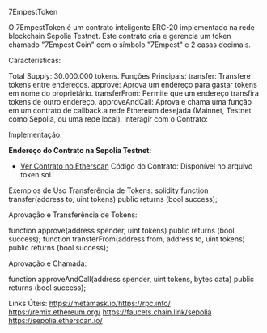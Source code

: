 7EmpestToken

O 7EmpestToken é um contrato inteligente ERC-20 implementado na rede blockchain Sepolia Testnet. Este contrato cria e gerencia um token chamado "7Empest Coin" com o símbolo "7Empest" e 2 casas decimais.

Características:

Total Supply: 30.000.000 tokens.
Funções Principais:
transfer: Transfere tokens entre endereços.
approve: Aprova um endereço para gastar tokens em nome do proprietário.
transferFrom: Permite que um endereço transfira tokens de outro endereço.
approveAndCall: Aprova e chama uma função em um contrato de callback.a rede Ethereum desejada (Mainnet, Testnet como Sepolia, ou uma rede local).
Interagir com o Contrato:

Implementação:

**Endereço do Contrato na Sepolia Testnet:**
- [Ver Contrato no Etherscan](https://sepolia.etherscan.io/address/0x4474b9605f7ea6b35e623d7d03c75a17329837a6)
Código do Contrato: Disponível no arquivo token.sol.

Exemplos de Uso
Transferência de Tokens:
solidity
function transfer(address to, uint tokens) public returns (bool success);

Aprovação e Transferência de Tokens:

function approve(address spender, uint tokens) public returns (bool success);
function transferFrom(address from, address to, uint tokens) public returns (bool success);

Aprovação e Chamada:

function approveAndCall(address spender, uint tokens, bytes data) public returns (bool success);

Links Úteis:
https://metamask.io/​ 
https://rpc.info/   
https://remix.ethereum.org/
https://faucets.chain.link/sepolia
https://sepolia.etherscan.io/



